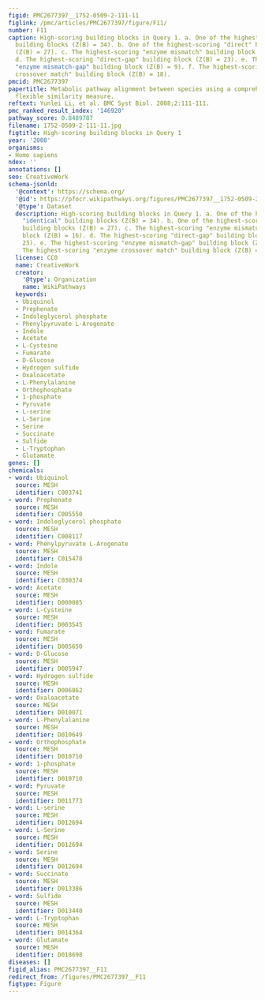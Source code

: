 ```yaml
---
figid: PMC2677397__1752-0509-2-111-11
figlink: /pmc/articles/PMC2677397/figure/F11/
number: F11
caption: High-scoring building blocks in Query 1. a. One of the highest-scoring "identical"
  building blocks (Z(B) = 34). b. One of the highest-scoring "direct" building blocks
  (Z(B) = 27). c. The highest-scoring "enzyme mismatch" building block (Z(B) = 16).
  d. The highest-scoring "direct-gap" building block (Z(B) = 23). e. The highest-scoring
  "enzyme mismatch-gap" building block (Z(B) = 9). f. The highest-scoring "enzyme
  crossover match" building block (Z(B) = 18).
pmcid: PMC2677397
papertitle: Metabolic pathway alignment between species using a comprehensive and
  flexible similarity measure.
reftext: Yunlei Li, et al. BMC Syst Biol. 2008;2:111-111.
pmc_ranked_result_index: '146920'
pathway_score: 0.8489787
filename: 1752-0509-2-111-11.jpg
figtitle: High-scoring building blocks in Query 1
year: '2008'
organisms:
- Homo sapiens
ndex: ''
annotations: []
seo: CreativeWork
schema-jsonld:
  '@context': https://schema.org/
  '@id': https://pfocr.wikipathways.org/figures/PMC2677397__1752-0509-2-111-11.html
  '@type': Dataset
  description: High-scoring building blocks in Query 1. a. One of the highest-scoring
    "identical" building blocks (Z(B) = 34). b. One of the highest-scoring "direct"
    building blocks (Z(B) = 27). c. The highest-scoring "enzyme mismatch" building
    block (Z(B) = 16). d. The highest-scoring "direct-gap" building block (Z(B) =
    23). e. The highest-scoring "enzyme mismatch-gap" building block (Z(B) = 9). f.
    The highest-scoring "enzyme crossover match" building block (Z(B) = 18).
  license: CC0
  name: CreativeWork
  creator:
    '@type': Organization
    name: WikiPathways
  keywords:
  - Ubiquinol
  - Prephenate
  - Indoleglycerol phosphate
  - Phenylpyruvate L-Arogenate
  - Indole
  - Acetate
  - L-Cysteine
  - Fumarate
  - D-Glucose
  - Hydrogen sulfide
  - Oxaloacetate
  - L-Phenylalanine
  - Orthophosphate
  - 1-phosphate
  - Pyruvate
  - L-serine
  - L-Serine
  - Serine
  - Succinate
  - Sulfide
  - L-Tryptophan
  - Glutamate
genes: []
chemicals:
- word: Ubiquinol
  source: MESH
  identifier: C003741
- word: Prephenate
  source: MESH
  identifier: C005550
- word: Indoleglycerol phosphate
  source: MESH
  identifier: C008117
- word: Phenylpyruvate L-Arogenate
  source: MESH
  identifier: C015478
- word: Indole
  source: MESH
  identifier: C030374
- word: Acetate
  source: MESH
  identifier: D000085
- word: L-Cysteine
  source: MESH
  identifier: D003545
- word: Fumarate
  source: MESH
  identifier: D005650
- word: D-Glucose
  source: MESH
  identifier: D005947
- word: Hydrogen sulfide
  source: MESH
  identifier: D006862
- word: Oxaloacetate
  source: MESH
  identifier: D010071
- word: L-Phenylalanine
  source: MESH
  identifier: D010649
- word: Orthophosphate
  source: MESH
  identifier: D010710
- word: 1-phosphate
  source: MESH
  identifier: D010710
- word: Pyruvate
  source: MESH
  identifier: D011773
- word: L-serine
  source: MESH
  identifier: D012694
- word: L-Serine
  source: MESH
  identifier: D012694
- word: Serine
  source: MESH
  identifier: D012694
- word: Succinate
  source: MESH
  identifier: D013386
- word: Sulfide
  source: MESH
  identifier: D013440
- word: L-Tryptophan
  source: MESH
  identifier: D014364
- word: Glutamate
  source: MESH
  identifier: D018698
diseases: []
figid_alias: PMC2677397__F11
redirect_from: /figures/PMC2677397__F11
figtype: Figure
---
```

